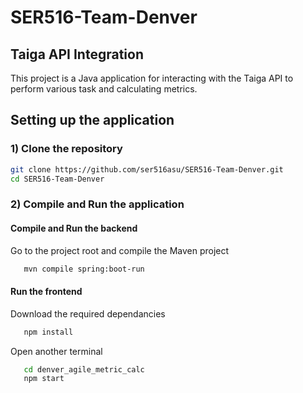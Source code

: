 # SER516-Team-Denver

## Taiga API Integration

This project is a Java application for interacting with the Taiga API to perform various task and calculating metrics.


## Setting up the application

### 1) Clone the repository


   ```bash
   git clone https://github.com/ser516asu/SER516-Team-Denver.git
   cd SER516-Team-Denver
   ```

### 2) Compile and Run the application

#### Compile and Run the backend
Go to the project root and compile the Maven project

```bash
   mvn compile spring:boot-run
   ```

#### Run the frontend
Download the required dependancies
```bash
   npm install
```

Open another terminal 
```bash
   cd denver_agile_metric_calc
   npm start
   ```
